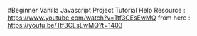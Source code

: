 #Beginner Vanilla Javascript Project Tutorial
Help Resource : https://www.youtube.com/watch?v=Ttf3CEsEwMQ
from here : https://youtu.be/Ttf3CEsEwMQ?t=1403
